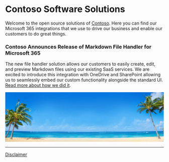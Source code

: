 # Contoso Software Solutions

Welcome to the open source solutions of [Contoso](https://docs.microsoft.com/en-us/microsoft-365/enterprise/contoso-overview?view=o365-worldwide). Here you can find our Microsoft 365 integrations that we use to drive our business and enable our customers to do great things.

### Contoso Announces Release of Markdown File Handler for Microsoft 365

The new file handler solution allows our customers to easily create, edit, and preview Markdown files using our existing SaaS services. We are excited to introduce this integration with OneDrive and SharePoint allowing us to seamlessly embed our custom functionality alongside the standard UI. [Read more about how we did it](./file-handler/index.md).


![](/img/beach-banner.jpg)


----
[Disclaimer](./disclaimer.md)
